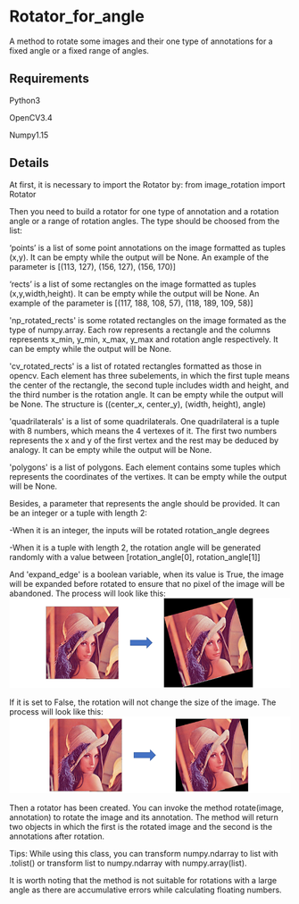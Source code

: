 # Rotator_for_angle
A method to rotate some images and their one type of annotations for a fixed angle or a fixed range of angles.

Requirements
-------
Python3

OpenCV3.4

Numpy1.15

Details
-------
At first, it is necessary to import the Rotator by: from image_rotation import Rotator

Then you need to build a rotator for one type of annotation and a rotation angle or a range of rotation angles. The type should be choosed from the list:

‘points’ is a list of some point annotations on the image formatted as tuples (x,y). It can be empty while the output will be None. An example of the parameter is [(113, 127), (156, 127), (156, 170)]

‘rects’ is a list of some rectangles on the image formatted as tuples (x,y,width,height). It can be empty while the output will be None. An example of the parameter is [(117, 188, 108, 57), (118, 189, 109, 58)]

'np_rotated_rects' is some rotated rectangles on the image formated as the type of numpy.array. Each row represents a rectangle and the columns represents x_min, y_min, x_max, y_max and rotation angle respectively. It can be empty while the output will be None.

'cv_rotated_rects' is a list of rotated rectangles formatted as those in opencv. Each element has three subelements, in which the first tuple means the center of the rectangle, the second tuple includes width and height, and the third number is the rotation angle. It can be empty while the output will be None. The structure is ((center_x, center_y), (width, height), angle)

'quadrilaterals' is a list of some quadrilaterals. One quadrilateral is a tuple with 8 numbers, which means the 4 vertexes of it. The first two numbers represents the x and y of the first vertex and the rest may be deduced by analogy. It can be empty while the output will be None.

'polygons' is a list of polygons. Each element contains some tuples which represents the coordinates of the vertixes. It can be empty while the output will be None.

Besides, a parameter that represents the angle should be provided. It can be an integer or a tuple with length 2:

-When it is an integer, the inputs will be rotated rotation_angle degrees

-When it is a tuple with length 2, the rotation angle will be generated randomly with a value between [rotation_angle[0], rotation_angle[1]]

And 'expand_edge' is a boolean variable, when its value is True, the image will be expanded before rotated to ensure that no pixel of the image will be abandoned. The process will look like this:![1](https://github.com/Alpaca07/Rotator_for_angle/blob/master/examples/sketch1.png)

If it is set to False, the rotation will not change the size of the image. The process will look like this:![2](https://github.com/Alpaca07/Rotator_for_angle/blob/master/examples/sketch2.png)

Then a rotator has been created. You can invoke the method rotate(image, annotation) to rotate the image and its annotation. The method will return two objects in which the first is the rotated image and the second is the annotations after rotation.

Tips: While using this class, you can transform numpy.ndarray to list with .tolist() or transform list to numpy.ndarray with numpy.array(list).

It is worth noting that the method is not suitable for rotations with a large angle as there are accumulative errors while calculating floating numbers.

